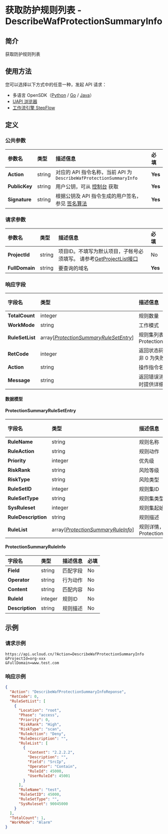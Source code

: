 # 获取防护规则列表 - DescribeWafProtectionSummaryInfo

## 简介

获取防护规则列表





## 使用方法

您可以选择以下方式中的任意一种，发起 API 请求：
- 多语言 OpenSDK（[Python](https://github.com/ucloud/ucloud-sdk-python3) / [Go](https://github.com/ucloud/ucloud-sdk-go) / [Java](https://github.com/ucloud/ucloud-sdk-java)）
- [UAPI 浏览器](https://console.ucloud.cn/uapi/detail?id=DescribeWafProtectionSummaryInfo)
- [工作流引擎 StepFlow](https://console.ucloud.cn/stepflow/manage/)

## 定义

### 公共参数

| 参数名 | 类型 | 描述信息 | 必填 |
|:---|:---|:---|:---|
| **Action**     | string  | 对应的 API 指令名称，当前 API 为 `DescribeWafProtectionSummaryInfo`                        | **Yes** |
| **PublicKey**  | string  | 用户公钥，可从 [控制台](https://console.ucloud.cn/uapi/apikey) 获取                                             | **Yes** |
| **Signature**  | string  | 根据公钥及 API 指令生成的用户签名，参见 [签名算法](api/summary/signature.md)  | **Yes** |

### 请求参数

| 参数名 | 类型 | 描述信息 | 必填 |
|:---|:---|:---|:---|
| **ProjectId** | string | 项目ID。不填写为默认项目，子帐号必须填写。 请参考[GetProjectList接口](api/summary/get_project_list) |No|
| **FullDomain** | string | 要查询的域名 |**Yes**|

### 响应字段

| 字段名 | 类型 | 描述信息 | 必填 |
|:---|:---|:---|:---|
| **TotalCount** | integer | 规则数量 |No|
| **WorkMode** | string | 工作模式 |No|
| **RuleSetList** | array[[*ProtectionSummaryRuleSetEntry*](#ProtectionSummaryRuleSetEntry)] | 规则集列表，参考ProtectionSummaryRuleSetEntry |No|
| **RetCode** | integer | 返回状态码，为 0 则为成功返回，非 0 为失败 |**Yes**|
| **Action** | string | 操作指令名称 |**Yes**|
| **Message** | string | 返回错误消息，当 RetCode 非 0 时提供详细的描述信息 |No|

#### 数据模型


#### ProtectionSummaryRuleSetEntry

| 字段名 | 类型 | 描述信息 | 必填 |
|:---|:---|:---|:---|
| **RuleName** | string | 规则名称 |No|
| **RuleAction** | string | 规则动作 |No|
| **Priority** | integer | 优先级 |No|
| **RiskRank** | string | 风险等级 |No|
| **RiskType** | string | 风险类型 |No|
| **RuleSetID** | integer | 规则集ID |No|
| **RuleSetType** | string | 规则集类型 |No|
| **SysRuleset** | integer | 规则集起始ID |No|
| **RuleDescription** | string | 规则描述 |No|
| **RuleList** | array[[*ProtectionSummaryRuleInfo*](#ProtectionSummaryRuleInfo)] | 规则详情，参考ProtectionSummaryRuleInfo |No|

#### ProtectionSummaryRuleInfo

| 字段名 | 类型 | 描述信息 | 必填 |
|:---|:---|:---|:---|
| **Field** | string | 匹配字段 |No|
| **Operator** | string | 行为动作 |No|
| **Content** | string | 匹配内容 |No|
| **RuleId** | integer | 规则ID |No|
| **Description** | string | 规则描述 |No|

## 示例

### 请求示例
    
```
https://api.ucloud.cn/?Action=DescribeWafProtectionSummaryInfo
&ProjectId=org-xxx
&FullDomain=www.test.com
```

### 响应示例
    
```json
{
  "Action": "DescribeWafProtectionSummaryInfoReponse",
  "RetCode": 0,
  "RuleSetList": [
    {
      "Location": "root",
      "Phase": "access",
      "Priority": 0,
      "RiskRank": "High",
      "RiskType": "scan",
      "RuleAction": "Deny",
      "RuleDescription": "",
      "RuleList": [
        {
          "Content": "2.2.2.2",
          "Description": "",
          "Field": "SrcIp",
          "Operator": "Contain",
          "RuleId": 45000,
          "UserRuleId": 45001
        }
      ],
      "RuleName": "test",
      "RuleSetID": 45000,
      "RuleSetType": "",
      "SysRuleset": 90045000
    }
  ],
  "TotalCount": 1,
  "WorkMode": "Alarm"
}
```




